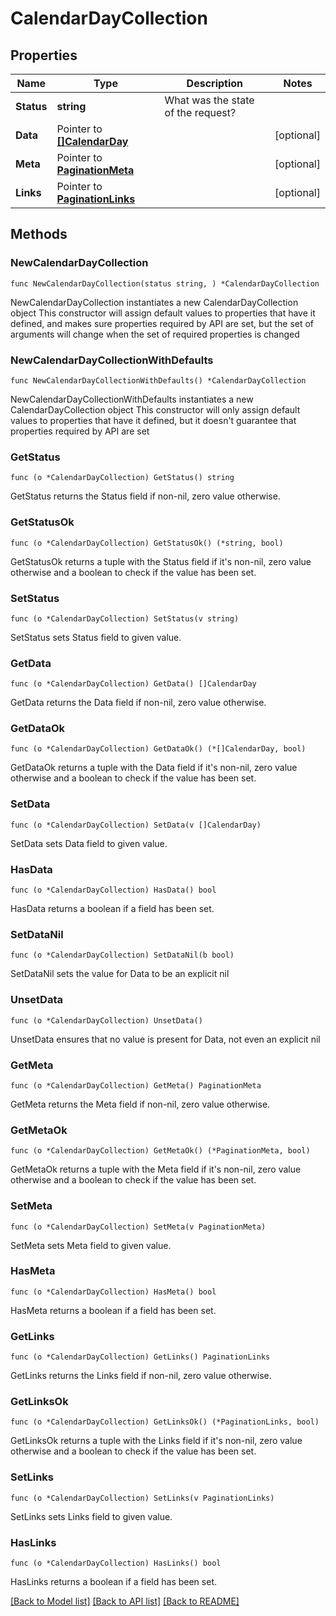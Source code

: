 # CalendarDayCollection

## Properties

Name | Type | Description | Notes
------------ | ------------- | ------------- | -------------
**Status** | **string** | What was the state of the request? | 
**Data** | Pointer to [**[]CalendarDay**](CalendarDay.md) |  | [optional] 
**Meta** | Pointer to [**PaginationMeta**](PaginationMeta.md) |  | [optional] 
**Links** | Pointer to [**PaginationLinks**](PaginationLinks.md) |  | [optional] 

## Methods

### NewCalendarDayCollection

`func NewCalendarDayCollection(status string, ) *CalendarDayCollection`

NewCalendarDayCollection instantiates a new CalendarDayCollection object
This constructor will assign default values to properties that have it defined,
and makes sure properties required by API are set, but the set of arguments
will change when the set of required properties is changed

### NewCalendarDayCollectionWithDefaults

`func NewCalendarDayCollectionWithDefaults() *CalendarDayCollection`

NewCalendarDayCollectionWithDefaults instantiates a new CalendarDayCollection object
This constructor will only assign default values to properties that have it defined,
but it doesn't guarantee that properties required by API are set

### GetStatus

`func (o *CalendarDayCollection) GetStatus() string`

GetStatus returns the Status field if non-nil, zero value otherwise.

### GetStatusOk

`func (o *CalendarDayCollection) GetStatusOk() (*string, bool)`

GetStatusOk returns a tuple with the Status field if it's non-nil, zero value otherwise
and a boolean to check if the value has been set.

### SetStatus

`func (o *CalendarDayCollection) SetStatus(v string)`

SetStatus sets Status field to given value.


### GetData

`func (o *CalendarDayCollection) GetData() []CalendarDay`

GetData returns the Data field if non-nil, zero value otherwise.

### GetDataOk

`func (o *CalendarDayCollection) GetDataOk() (*[]CalendarDay, bool)`

GetDataOk returns a tuple with the Data field if it's non-nil, zero value otherwise
and a boolean to check if the value has been set.

### SetData

`func (o *CalendarDayCollection) SetData(v []CalendarDay)`

SetData sets Data field to given value.

### HasData

`func (o *CalendarDayCollection) HasData() bool`

HasData returns a boolean if a field has been set.

### SetDataNil

`func (o *CalendarDayCollection) SetDataNil(b bool)`

 SetDataNil sets the value for Data to be an explicit nil

### UnsetData
`func (o *CalendarDayCollection) UnsetData()`

UnsetData ensures that no value is present for Data, not even an explicit nil
### GetMeta

`func (o *CalendarDayCollection) GetMeta() PaginationMeta`

GetMeta returns the Meta field if non-nil, zero value otherwise.

### GetMetaOk

`func (o *CalendarDayCollection) GetMetaOk() (*PaginationMeta, bool)`

GetMetaOk returns a tuple with the Meta field if it's non-nil, zero value otherwise
and a boolean to check if the value has been set.

### SetMeta

`func (o *CalendarDayCollection) SetMeta(v PaginationMeta)`

SetMeta sets Meta field to given value.

### HasMeta

`func (o *CalendarDayCollection) HasMeta() bool`

HasMeta returns a boolean if a field has been set.

### GetLinks

`func (o *CalendarDayCollection) GetLinks() PaginationLinks`

GetLinks returns the Links field if non-nil, zero value otherwise.

### GetLinksOk

`func (o *CalendarDayCollection) GetLinksOk() (*PaginationLinks, bool)`

GetLinksOk returns a tuple with the Links field if it's non-nil, zero value otherwise
and a boolean to check if the value has been set.

### SetLinks

`func (o *CalendarDayCollection) SetLinks(v PaginationLinks)`

SetLinks sets Links field to given value.

### HasLinks

`func (o *CalendarDayCollection) HasLinks() bool`

HasLinks returns a boolean if a field has been set.


[[Back to Model list]](../README.md#documentation-for-models) [[Back to API list]](../README.md#documentation-for-api-endpoints) [[Back to README]](../README.md)


